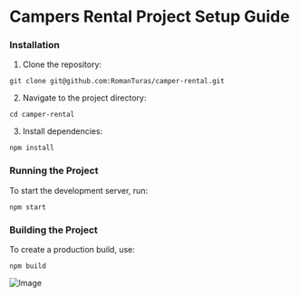# Campers Rental Project Setup Guide

### Installation

1. Clone the repository:

`git clone git@github.com:RomanTuras/camper-rental.git`

2. Navigate to the project directory:

`cd camper-rental`

3. Install dependencies:

`npm install`

### Running the Project

To start the development server, run:

`npm start`

### Building the Project

To create a production build, use:

`npm build`


![Image](https://github.com/user-attachments/assets/4377e8ee-18b4-42d7-8165-39b482cc5235)